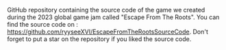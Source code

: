 GitHub repository containing the source code of the game we created during the 2023 global game jam called "Escape From The Roots". You can find the source code on : https://github.com/ryyseeXVI/EscapeFromTheRootsSourceCode. Don't forget to put a star on the repository if you liked the source code.
